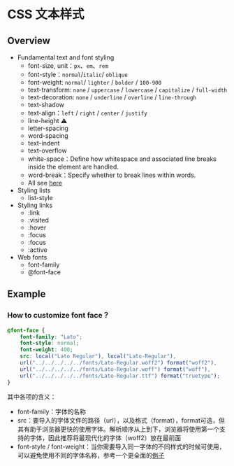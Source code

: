 # CSS 文本样式

## Overview

- Fundamental text and font styling
  - font-size, unit：`px`、`em`、`rem`
  - font-style：`normal`/`italic`/ `oblique`
  - font-weight: `normal`/ `lighter` / `bolder` / `100-900`
  - text-transform: `none` / `uppercase` / `lowercase` / `capitalize` / `full-width`
  - text-decoration: `none` / `underline` / `overline` / `line-through`
  - text-shadow
  - text-align：`left` / `right` / `center` / `justify`
  - line-height ⚠️
  - letter-spacing
  - word-spacing
  - text-indent
  - text-overflow
  - white-space：Define how whitespace and associated line breaks inside the element are handled.
  - word-break：Specify whether to break lines within words.
  - All see [here](https://developer.mozilla.org/en-US/docs/Learn/CSS/Styling_text/Fundamentals)
- Styling lists
  - list-style
- Styling links
  - :link
  - :visited
  - :hover
  - :focus
  - :focus
  - :active
- Web fonts
  - font-family
  - @font-face

## Example

### How to customize font face？

```css
@font-face {
	font-family: "Lato";
	font-style: normal;
	font-weight: 400;
	src: local("Lato Regular"), local("Lato-Regular"),
	url("../../../../../fonts/Lato-Regular.woff2") format("woff2"),
	url("../../../../../fonts/Lato-Regular.woff") format("woff"),
	url("../../../../../fonts/Lato-Regular.ttf") format("truetype");
}
```

其中各项的含义：

- font-family：字体的名称
- src：要导入的字体文件的路径（url），以及格式（format），format可选，但其有助于浏览器更快的使用字体。解析顺序从上到下，浏览器将使用第一个支持的字体，因此推荐将最现代化的字体（woff2）放在最前面
- font-style / font-weight：当你需要导入同一字体的不同样式的时候可使用，可以避免使用不同的字体名称，参考一个更全面的[例子](http://www.456bereastreet.com/archive/201012/font-face_tip_define_font-weight_and_font-style_to_keep_your_css_simple/)

